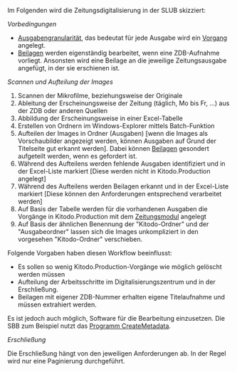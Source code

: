 Im Folgenden wird die Zeitungsdigitalisierung in der SLUB skizziert: 

_Vorbedingungen_ 

* [Ausgabengranularität](https://github.com/kitodo/kitodo-production/wiki/Diskussionen-Anwendung--Zeitungsmodul#granularit%C3%A4t), das bedeutat für jede Ausgabe wird ein [Vorgang](https://github.com/kitodo/kitodo-production/wiki/Vorgang) angelegt. 
* [Beilagen](https://github.com/kitodo/kitodo-production/wiki/Diskussionen-Anwendung--Zeitungsmodul#beilagen) werden eigenständig bearbeitet, wenn eine ZDB-Aufnahme vorliegt. Ansonsten wird eine Beilage an die jeweilige Zeitungsausgabe angefügt, in der sie erschienen ist. 

*Scannen und Aufteilung der Images*

1. Scannen der Mikrofilme, beziehungsweise der Originale 
2. Ableitung der Erscheinungsweise der Zeitung (täglich, Mo bis Fr, ...) aus der ZDB oder anderen Quellen 
3. Abbildung der Erscheinungsweise in einer Excel-Tabelle 
4. Erstellen von Ordnern im Windows-Explorer mittels Batch-Funktion
5. Aufteilen der Images in Ordner (Ausgaben) [wenn die Images als Vorschaubilder angezeigt werden, können Ausgaben auf Grund der Titelseite  gut erkannt werden]. Dabei können [Beilagen](https://github.com/kitodo/kitodo-production/wiki/Diskussionen-Anwendung-%20Zeitungsmodul#beilagen) gesondert aufgeteilt werden, wenn es gefordert ist. 
6. Während des Aufteilens werden fehlende Ausgaben identifiziert und in der Excel-Liste markiert [Diese werden nicht in Kitodo.Production angelegt] 
7. Während des Aufteilens werden Beilagen erkannt und in der Excel-Liste markiert [Diese können den Anforderungen entsprechend verarbeitet werden] 
8. Auf Basis der Tabelle werden für die vorhandenen Ausgaben die Vorgänge in Kitodo.Production mit dem [Zeitungsmodul](https://github.com/kitodo/kitodo-production/wiki/Neuen-Vorgang-anlegen-I-Zeitungen) angelegt 
9. Auf Basis der ähnlichen Benennung der "Kitodo-Ordner" und der "Ausgabeordner" lassen sich die Images unkompliziert in den vorgesehen "Kitodo-Ordner" verschieben. 

Folgende Vorgaben haben diesen Workflow beeinflusst: 

* Es sollen so wenig Kitodo.Production-Vorgänge wie möglich gelöscht werden müssen 
* Aufteilung der Arbeitsschritte im Digitalisierungszentrum und in der Erschließung.
* Beilagen mit eigener ZDB-Nummer erhalten eigene Titelaufnahme und müssen extrahiert werden. 

Es ist jedoch auch möglich, Software für die Bearbeitung einzusetzen. Die SBB zum Beispiel nutzt das [Programm CreateMetadata](https://github.com/kitodo/kitodo-production/wiki/Diskussionen-Anwendung-%20Zeitungsmodul#skizze-des-geplanten-ablaufs-in-der-sbb). 

*Erschließung* 

Die Erschließung hängt von den jeweiligen Anforderungen ab. In der Regel wird nur eine Paginierung durchgeführt. 




